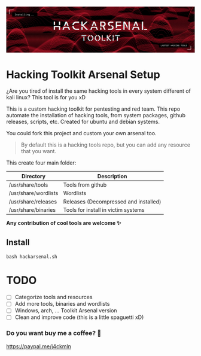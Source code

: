 ![GitHub Header](/images/hackarsenal.png)
# Hacking Toolkit Arsenal Setup

¿Are you tired of install the same hacking tools in every system different of kali linux? This tool is for you xD

This is a custom hacking toolkit for pentesting and red team.
This repo automate the installation of hacking tools, from system packages, github releases, scripts, etc.
Created for ubuntu and debian systems.

You could fork this project and custom your own arsenal too.

> By default this is a hacking tools repo, but you can add any resource that you want.

This create four main folder:

Directory            | Description
---------------------|------------
/usr/share/tools     | Tools from github
/usr/share/wordlists | Wordlists
/usr/share/releases  | Releases (Decompressed and installed)
/usr/share/binaries  | Tools for install in victim systems

**Any contribution of cool tools are welcome :sparkles:**

## Install
```
bash hackarsenal.sh
```

# TODO
- [ ] Categorize tools and resources
- [ ] Add more tools, binaries and wordlists
- [ ] Windows, arch, ... Toolkit Arsenal version
- [ ] Clean and improve code (this is a little spaguetti xD)

### Do you want buy me a coffee? :metal:
https://paypal.me/j4ckmln
